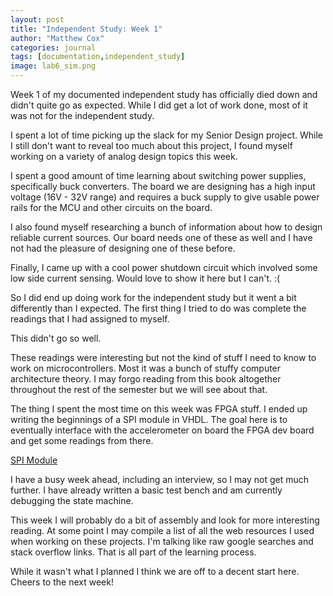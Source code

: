 ```yaml
---
layout: post
title: "Independent Study: Week 1"
author: "Matthew Cox"
categories: journal
tags: [documentation,independent_study]
image: lab6_sim.png
---
```


Week 1 of my documented independent study has officially died down and didn't quite go as expected. While I did get a lot of work done, most of it was not for the independent study. 

I spent a lot of time picking up the slack for my Senior Design project. While I still don't want to reveal too much about this project, I found myself working on a variety of analog design topics this week.

I spent a good amount of time learning about switching power supplies, specifically buck converters. The board we are designing has a high input voltage (16V - 32V range) and requires a buck supply to give usable power rails for the MCU and other circuits on the board.

I also found myself researching a bunch of information about how to design reliable current sources. Our board needs one of these as well and I have not had the pleasure of designing one of these before.

Finally, I came up with a cool power shutdown circuit which involved some low side current sensing. Would love to show it here but I can't. :(

So I did end up doing work for the independent study but it went a bit differently than I expected. The first thing I tried to do was complete the readings that I had assigned to myself. 

This didn't go so well. 

These readings were interesting but not the kind of stuff I need to know to work on microcontrollers. Most it was a bunch of stuffy computer architecture theory. I may forgo reading from this book altogether throughout the rest of the semester but we will see about that.

The thing I spent the most time on this week was FPGA stuff. I ended up writing the beginnings of a SPI module in VHDL. The goal here is to eventually interface with the accelerometer on board the FPGA dev board and get some readings from there. 

[SPI Module](https://github.com/mcox53/Independent-Study-Spring19/tree/master/VHDL/SPI)

I have a busy week ahead, including an interview, so I may not get much further. I have already written a basic test bench and am currently debugging the state machine. 

This week I will probably do a bit of assembly and look for more interesting reading. At some point I may compile a list of all the web resources I used when working on these projects. I'm talking like raw google searches and stack overflow links. That is all part of the learning process.

While it wasn't what I planned I think we are off to a decent start here. Cheers to the next week!